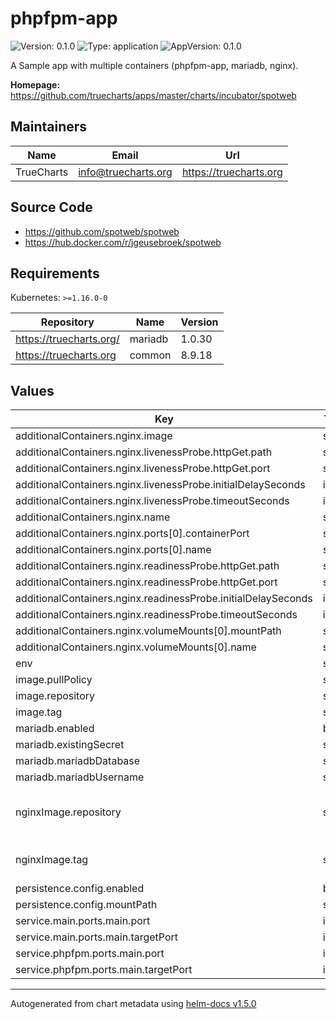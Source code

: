 # phpfpm-app

![Version: 0.1.0](https://img.shields.io/badge/Version-0.1.0-informational?style=flat-square) ![Type: application](https://img.shields.io/badge/Type-application-informational?style=flat-square) ![AppVersion: 0.1.0](https://img.shields.io/badge/AppVersion-0.1.0-informational?style=flat-square)

A Sample app with multiple containers (phpfpm-app, mariadb, nginx).

**Homepage:** <https://github.com/truecharts/apps/master/charts/incubator/spotweb>

## Maintainers

| Name | Email | Url |
| ---- | ------ | --- |
| TrueCharts | info@truecharts.org | https://truecharts.org |

## Source Code

* <https://github.com/spotweb/spotweb>
* <https://hub.docker.com/r/jgeusebroek/spotweb>

## Requirements

Kubernetes: `>=1.16.0-0`

| Repository | Name | Version |
|------------|------|---------|
| https://truecharts.org/ | mariadb | 1.0.30 |
| https://truecharts.org | common | 8.9.18 |

## Values

| Key | Type | Default | Description |
|-----|------|---------|-------------|
| additionalContainers.nginx.image | string | `"{{ .Values.nginxImage.repository }}:{{ .Values.nginxImage.tag }}"` |  |
| additionalContainers.nginx.livenessProbe.httpGet.path | string | `"/"` |  |
| additionalContainers.nginx.livenessProbe.httpGet.port | string | `"http"` |  |
| additionalContainers.nginx.livenessProbe.initialDelaySeconds | int | `30` |  |
| additionalContainers.nginx.livenessProbe.timeoutSeconds | int | `5` |  |
| additionalContainers.nginx.name | string | `"nginx"` |  |
| additionalContainers.nginx.ports[0].containerPort | string | `"{{ .Values.service.main.ports.main.targetPort }}"` |  |
| additionalContainers.nginx.ports[0].name | string | `"http"` |  |
| additionalContainers.nginx.readinessProbe.httpGet.path | string | `"/"` |  |
| additionalContainers.nginx.readinessProbe.httpGet.port | string | `"http"` |  |
| additionalContainers.nginx.readinessProbe.initialDelaySeconds | int | `5` |  |
| additionalContainers.nginx.readinessProbe.timeoutSeconds | int | `1` |  |
| additionalContainers.nginx.volumeMounts[0].mountPath | string | `"/opt/bitnami/nginx/conf/server_blocks"` |  |
| additionalContainers.nginx.volumeMounts[0].name | string | `"nginx-config"` |  |
| env | string | `nil` |  |
| image.pullPolicy | string | `"IfNotPresent"` |  |
| image.repository | string | `"jbaten/phpfpm-app"` |  |
| image.tag | string | `"0.1.0@sha256:f9b813042e5e35c36e19b67029f010b7b5f85688081549960b7eabbd351b72d7"` |  |
| mariadb.enabled | bool | `true` |  |
| mariadb.existingSecret | string | `"mariadbcreds"` |  |
| mariadb.mariadbDatabase | string | `"mini"` |  |
| mariadb.mariadbUsername | string | `"mini"` |  |
| nginxImage.repository | string | `"bitnami/nginx"` | nginx sidecar image repository |
| nginxImage.tag | string | `"latest"` | nginx sidecar image tag |
| persistence.config.enabled | bool | `true` |  |
| persistence.config.mountPath | string | `"/config"` |  |
| service.main.ports.main.port | int | `11000` |  |
| service.main.ports.main.targetPort | int | `80` |  |
| service.phpfpm.ports.main.port | int | `11001` |  |
| service.phpfpm.ports.main.targetPort | int | `9000` |  |

----------------------------------------------
Autogenerated from chart metadata using [helm-docs v1.5.0](https://github.com/norwoodj/helm-docs/releases/v1.5.0)
